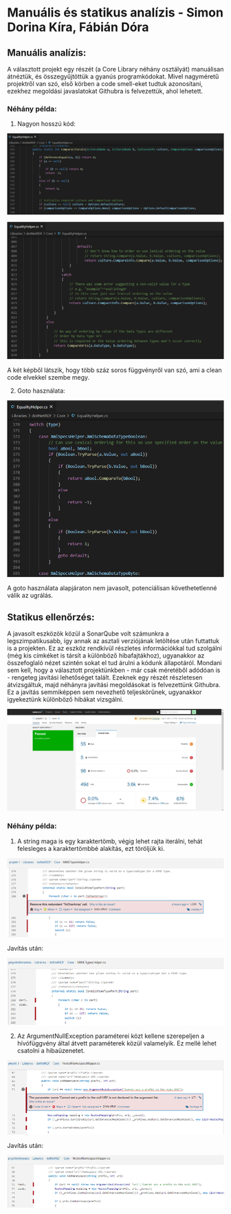 # Manuális és statikus analízis - Simon Dorina Kíra, Fábián Dóra

## Manuális analízis:

A választott projekt egy részét (a Core Library néhány osztályát) manuálisan átnéztük, és összegyűjtöttük a gyanús programkódokat. Mivel nagyméretű projektről van szó, első körben a code smell-eket tudtuk azonosítani, ezekhez megoldási javaslatokat Githubra is felvezettük, ahol lehetett.

### Néhány példa:
1. Nagyon hosszú kód:

![Hosszú kód első részlet](hosszu_kod_1.png)

![Hosszú kód második részlet](hosszu_kod_2.png)

A két képből látszik, hogy több száz soros függvényről van szó, ami a clean code elvekkel szembe megy.

2. Goto használata:

![goto példa](goto.png)

A goto használata alapjáraton nem javasolt, potenciálisan követhetetlenné válik az ugrálás.

## Statikus ellenőrzés:

A javasolt eszközök közül a SonarQube volt számunkra a legszimpatikusabb, így annak az asztali verziójának letöltése után futtattuk is a projekten. Ez az eszköz rendkívül részletes információkkal tud szolgálni (még kis címkéket is társít a különböző hibafajtákhoz), ugyanakkor az összefoglaló nézet szintén sokat el tud árulni a kódunk állapotáról. Mondani sem kell, hogy a választott projektünkben - már csak méretéből adódóan is - rengeteg javítási lehetőséget talált. Ezeknek egy részét részletesen átvizsgáltuk, majd néhányra javítási megoldásokat is felvezettünk Githubra. Ez a javítás semmiképpen sem nevezhető teljeskörűnek, ugyanakkor igyekeztünk különböző hibákat vizsgálni.

![SonarQube Overview](statikus_ellenorzes_overview.png)

### Néhány példa:
1. A string maga is egy karaktertömb, végig lehet rajta iterálni, tehát felesleges a karaktertömbbé alakítás, ezt töröljük ki.

![MIMETypesHelper bug](MimeTypesHelper_bug.png)

Javítás után:

![MIMETypesHelper javítás](MimeTypesHelper_javitas.png)

2. Az ArgumentNullException paraméterei közt kellene szerepeljen a hívófüggvény által átvett paraméterek közül valamelyik. Ez mellé lehet csatolni a hibaüzenetet.

![NestedNamespaceMapper code smell](NestedNamespaceMapper_codesmell.png)

Javítás után:

![NestedNamespaceMapper javítás](NestedNamespaceMapper_javitas.png)
